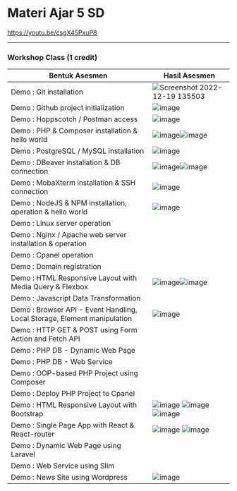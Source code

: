 # Materi Ajar 5 SD
https://youtu.be/csgX45PxuP8

-----------------------------------------------------------

### Workshop Class (1 credit)

Bentuk Asesmen|Hasil Asesmen
---|---
Demo : Git installation|![Screenshot 2022-12-19 135503](https://user-images.githubusercontent.com/78277922/208367919-27732743-a473-40fa-b19d-14fca8cb9d6d.png)
Demo : Github project initialization|![image](https://user-images.githubusercontent.com/78277922/208375116-8d09b5ce-4fdd-4f62-823f-b100ead88f55.png)
Demo : Hoppscotch / Postman access|![image](https://user-images.githubusercontent.com/78277922/208375276-df165823-6216-4c2e-951f-cfbe01b9c184.png)
Demo : PHP & Composer installation & hello world|![image](https://user-images.githubusercontent.com/78277922/209353169-68c3667c-dc25-412a-bd7f-29f0d30fa837.png)![image](https://user-images.githubusercontent.com/78277922/209352946-0b3b6a1a-da98-49ac-a43c-e6490409f205.png)
Demo : PostgreSQL / MySQL installation|![image](https://user-images.githubusercontent.com/78277922/208567303-16e5e13b-13fa-469f-a92b-b9f0f85d7239.png)
Demo : DBeaver installation & DB connection|![image](https://user-images.githubusercontent.com/78277922/209459534-94ac30cb-2b42-42ca-ad5a-9b963f988b8f.png)![image](https://user-images.githubusercontent.com/78277922/209459636-9c4ffbfd-e961-477c-a877-518b1d52bbb6.png)
Demo : MobaXterm installation & SSH connection|![image](https://user-images.githubusercontent.com/78277922/208583561-0152a731-3261-447a-818d-91b14c7f816e.png)
Demo : NodeJS & NPM installation, operation & hello world|![image](https://user-images.githubusercontent.com/78277922/208581440-7af0a31a-ac07-4a7c-b060-014f883acdbf.png)
Demo : Linux server operation|
Demo : Nginx / Apache web server installation & operation|
Demo : Cpanel operation|
Demo : Domain registration|
Demo : HTML Responsive Layout with Media Query & Flexbox|![image](https://user-images.githubusercontent.com/78277922/209477351-6494df82-7cbe-4f96-9abd-5a8999982f8d.png)![image](https://user-images.githubusercontent.com/78277922/209477396-e7928356-b5bc-40de-b3f8-b44a3e3d3b8b.png)
Demo : Javascript Data Transformation|
Demo : Browser API - Event Handling, Local Storage, Element manipulation|![image](https://user-images.githubusercontent.com/78277922/208582500-51ab2a9b-6201-4347-bd2f-96438c47d48f.png)
Demo : HTTP GET & POST using Form Action and Fetch API|
Demo : PHP DB - Dynamic Web Page|
Demo : PHP DB - Web Service|
Demo : OOP-based PHP Project using Composer|
Demo : Deploy PHP Project to Cpanel|
Demo : HTML Responsive Layout with Bootstrap|![image](https://user-images.githubusercontent.com/78277922/209476360-7fb0d2b4-0f2e-45a6-b316-307ae49f1378.png) ![image](https://user-images.githubusercontent.com/78277922/209476384-d926db13-1334-4be6-a3fa-c3646ebad02d.png) ![image](https://user-images.githubusercontent.com/78277922/209476416-03bf488d-c716-48f0-bc77-00466f69bd3d.png)
Demo : Single Page App with React & React-router|![image](https://user-images.githubusercontent.com/78277922/209476360-7fb0d2b4-0f2e-45a6-b316-307ae49f1378.png) ![image](https://user-images.githubusercontent.com/78277922/209476372-0734cbed-34c6-4a63-a49e-1ac70ce7b7d2.png)
Demo : Dynamic Web Page using Laravel|
Demo : Web Service using Slim|
Demo : News Site using Wordpress|![image](https://user-images.githubusercontent.com/78277922/209476247-c81fa4de-cfde-4d22-b402-eaa5caf7a1f4.png)

